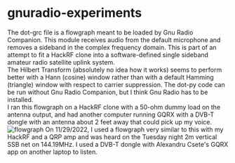 # gnuradio-experiments 
The dot-grc file is a flowgraph meant to be loaded by Gnu Radio Companion. This module receives audio from the default microphone and removes a sideband in the complex frequency domain. This is part of an attempt to fit a HackRF clone into a software-defined single sideband amateur radio satellite uplink system.  \
The Hilbert Transform (absolutely no idea how it works) seems to perform better with a Hann (cosine) window rather than with a default Hamming (triangle) window with respect to carrier suppression. The dot-py code can be run without Gnu Radio Companion, but I think Gnu Radio has to be installed. \
I ran this flowgraph on a HackRF clone with a 50-ohm dummy load on the antenna output, and had another computer running GQRX with a DVB-T dongle with an antenna about 2 feet away that could pick up my voice. \
![flowgraph](https://user-images.githubusercontent.com/67888072/147993436-d0e66329-609a-4947-9edc-1932a7a3e177.png)
On 11/29/2022, I used a flowgraph very similar to this with my HackRF and a QRP amp and was heard on the Tuesday night 2m vertical SSB net on 144.19MHz. I used a DVB-T dongle with Alexandru Csete's GQRX app on another laptop to listen.
